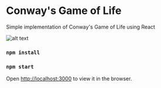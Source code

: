 # Conway's Game of Life
Simple implementation of Conway's Game of Life using React

![alt text](https://github.com/diegodominguez3/conway-game-of-life/blob/master/game-of-life.jpg)

### `npm install`

### `npm start`

Open [http://localhost:3000](http://localhost:3000) to view it in the browser.
